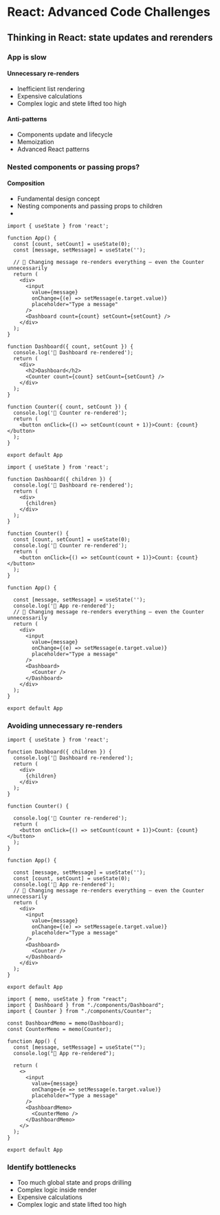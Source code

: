 # React: Advanced Code Challenges

## Thinking in React: state updates and rerenders

### App is slow

#### Unnecessary re-renders

- Inefficient list rendering
- Expensive calculations
- Complex logic and stete lifted too high

#### Anti-patterns

- Components update and lifecycle
- Memoization
- Advanced React patterns

### Nested components or passing props?

#### Composition

- Fundamental design concept
- Nesting components and passing props to children
- 

```tsx
import { useState } from 'react';

function App() {
  const [count, setCount] = useState(0);
  const [message, setMessage] = useState('');

  // 🔁 Changing message re-renders everything — even the Counter unnecessarily
  return (
    <div>
      <input
        value={message}
        onChange={(e) => setMessage(e.target.value)}
        placeholder="Type a message"
      />
      <Dashboard count={count} setCount={setCount} />
    </div>
  );
}

function Dashboard({ count, setCount }) {
  console.log('🔁 Dashboard re-rendered');
  return (
    <div>
      <h2>Dashboard</h2>
      <Counter count={count} setCount={setCount} />
    </div>
  );
}

function Counter({ count, setCount }) {
  console.log('🔁 Counter re-rendered');
  return (
    <button onClick={() => setCount(count + 1)}>Count: {count}</button>
  );
}

export default App
```

```tsx
import { useState } from 'react';

function Dashboard({ children }) {
  console.log('🔁 Dashboard re-rendered');
  return (
    <div>
      {children}
    </div>
  );
}

function Counter() {
  const [count, setCount] = useState(0);
  console.log('🔁 Counter re-rendered');
  return (
    <button onClick={() => setCount(count + 1)}>Count: {count}</button>
  );
}

function App() {

  const [message, setMessage] = useState('');
  console.log('🔁 App re-rendered');
  // 🔁 Changing message re-renders everything — even the Counter unnecessarily
  return (
    <div>
      <input
        value={message}
        onChange={(e) => setMessage(e.target.value)}
        placeholder="Type a message"
      />
      <Dashboard>
        <Counter />
      </Dashboard>
    </div>
  );
}

export default App
```

### Avoiding unnecessary re-renders

```tsx
import { useState } from 'react';

function Dashboard({ children }) {
  console.log('🔁 Dashboard re-rendered');
  return (
    <div>
      {children}
    </div>
  );
}

function Counter() {

  console.log('🔁 Counter re-rendered');
  return (
    <button onClick={() => setCount(count + 1)}>Count: {count}</button>
  );
}

function App() {

  const [message, setMessage] = useState('');
  const [count, setCount] = useState(0);
  console.log('🔁 App re-rendered');
  // 🔁 Changing message re-renders everything — even the Counter unnecessarily
  return (
    <div>
      <input
        value={message}
        onChange={(e) => setMessage(e.target.value)}
        placeholder="Type a message"
      />
      <Dashboard>
        <Counter />
      </Dashboard>
    </div>
  );
}

export default App
```

```tsx
import { memo, useState } from "react";
import { Dashboard } from "./components/Dashboard";
import { Counter } from "./components/Counter";

const DashboardMemo = memo(Dashboard);
const CounterMemo = memo(Counter);

function App() {
  const [message, setMessage] = useState("");
  console.log("🔁 App re-rendered");

  return (
    <>
      <input
        value={message}
        onChange={e => setMessage(e.target.value)}
        placeholder="Type a message"
      />
      <DashboardMemo>
        <CounterMemo />
      </DashboardMemo>
    </>
  );
}

export default App
```

### Identify bottlenecks

- Too much global state and props drilling
- Complex logic inside render
- Expensive calculations
- Complex logic and state lifted too high

